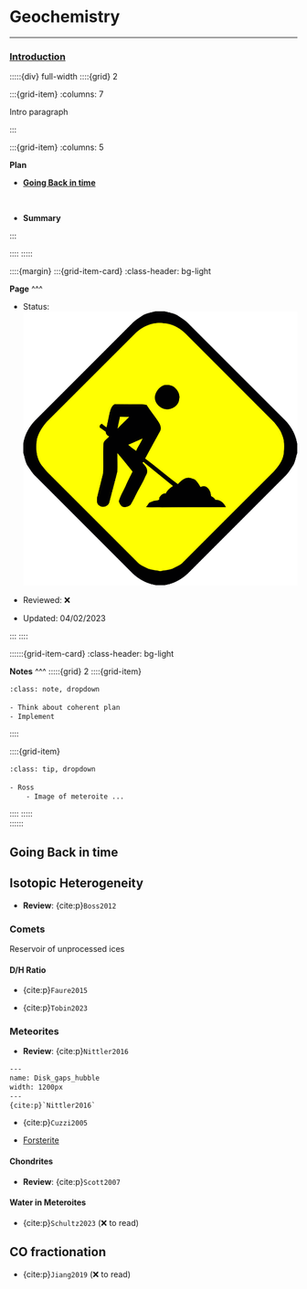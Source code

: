 # Geochemistry

***

<h3> <strong> <u>  Introduction </u></strong> </h3>

:::::{div} full-width
::::{grid} 2

:::{grid-item}
:columns: 7

Intro paragraph

:::

:::{grid-item}
:columns: 5

**Plan**

- [**Going Back in time**](content:references:Title1) 



<br>

- **Summary**

:::

::::
:::::

::::{margin}
:::{grid-item-card}
:class-header: bg-light

**Page**
^^^

- Status: ![flag alt >](../../Docs/Svg_icons/Under_construction.svg)
  
- Reviewed: &#x274C;
       
- Updated: 04/02/2023
   
:::
::::



::::::{grid-item-card}
:class-header: bg-light

**Notes**
^^^
:::::{grid} 2
::::{grid-item}

```{admonition} To Do
:class: note, dropdown

- Think about coherent plan
- Implement

```

::::

::::{grid-item}

```{admonition} Colaboration
:class: tip, dropdown

- Ross
    - Image of meteroite ...

```
::::
:::::  
::::::

## Going Back in time

## Isotopic Heterogeneity

- **Review**: {cite:p}`Boss2012`

### Comets 

Reservoir of unprocessed ices

#### D/H Ratio

- {cite:p}`Faure2015`


- {cite:p}`Tobin2023`

### Meteorites

- **Review**: {cite:p}`Nittler2016`



```{figure} Docs/Planet_formation_timescale_geochem.png
---
name: Disk_gaps_hubble
width: 1200px
---
{cite:p}`Nittler2016`
```


- {cite:p}`Cuzzi2005`


- [Forsterite](https://ui.adsabs.harvard.edu/abs/2021ApJ...922..256P/abstract)


#### Chondrites

- **Review**: {cite:p}`Scott2007`


#### Water in Meteroites

- {cite:p}`Schultz2023` (❌ to read)


## CO fractionation

- {cite:p}`Jiang2019` (❌ to read)




